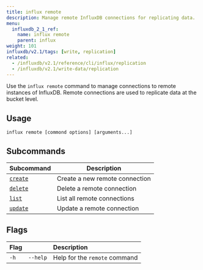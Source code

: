 ```yaml
---
title: influx remote
description: Manage remote InfluxDB connections for replicating data.
menu:
  influxdb_2_1_ref:
    name: influx remote
    parent: influx
weight: 101
influxdb/v2.1/tags: [write, replication]
related:
  - /influxdb/v2.1/reference/cli/influx/replication
  - /influxdb/v2.1/write-data/replication
---
```


Use the `influx remote` command to manage connections to remote instances of InfluxDB.
Remote connections are used to replicate data at the bucket level.

## Usage
```
influx remote [commond options] [arguments...]
```

## Subcommands

|  Subcommand                                                 |  Description                           |
|:--------------------------------------------------------------|--------------------------------------|
| [`create`](/influxdb/v2.1/reference/cli/influx/remote/create) | Create a new remote connection       |
| [`delete`](/influxdb/v2.1/reference/cli/influx/remote/delete) | Delete a remote connection |
| [`list`](/influxdb/v2.1/reference/cli/influx/remote/list)     | List all remote connections          |
| [`update`](/influxdb/v2.1/reference/cli/influx/remote/update) | Update a remote connection |

## Flags
| Flag |          | Description                   |
|:-----|:---------|:------------------------------|
| `-h` | `--help` | Help for the `remote` command |

